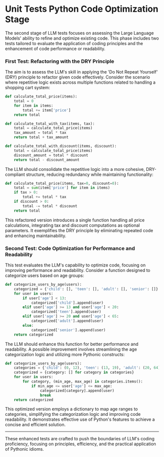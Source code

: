 # Unit Tests Python Code Optimization Stage

The second stage of LLM tests focuses on assessing the Large Language Models' ability to refine and optimize existing code. This phase includes two tests tailored to evaluate the application of coding principles and the enhancement of code performance or readability.

### First Test: Refactoring with the DRY Principle

The aim is to assess the LLM's skill in applying the 'Do Not Repeat Yourself' (DRY) principle to refactor given code effectively. Consider the scenario where repetitive logic exists across multiple functions related to handling a shopping cart system:

```python
def calculate_total_price(items):
    total = 0
    for item in items:
        total += item['price']
    return total

def calculate_total_with_tax(items, tax):
    total = calculate_total_price(items)
    tax_amount = total * tax
    return total + tax_amount

def calculate_total_with_discount(items, discount):
    total = calculate_total_price(items)
    discount_amount = total * discount
    return total - discount_amount
```

The LLM should consolidate the repetitive logic into a more cohesive, DRY-compliant structure, reducing redundancy while maintaining functionality:

```python
def calculate_total_price(items, tax=0, discount=0):
    total = sum(item['price'] for item in items)
    if tax > 0:
        total += total * tax
    if discount > 0:
        total -= total * discount
    return total
```

This refactored version introduces a single function handling all price calculations, integrating tax and discount computations as optional parameters. It exemplifies the DRY principle by eliminating repeated code and enhancing maintainability.

### Second Test: Code Optimization for Performance and Readability

This test evaluates the LLM's capability to optimize code, focusing on improving performance and readability. Consider a function designed to categorize users based on age groups:

```python
def categorize_users_by_age(users):
    categorized = {'child': [], 'teen': [], 'adult': [], 'senior': []}
    for user in users:
        if user['age'] < 13:
            categorized['child'].append(user)
        elif user['age'] >= 13 and user['age'] < 20:
            categorized['teen'].append(user)
        elif user['age'] >= 20 and user['age'] < 65:
            categorized['adult'].append(user)
        else:
            categorized['senior'].append(user)
    return categorized
```

The LLM should enhance this function for better performance and readability. A possible improvement involves streamlining the age categorization logic and utilizing more Pythonic constructs:

```python
def categorize_users_by_age(users):
    categories = {'child': (0, 12), 'teen': (13, 19), 'adult': (20, 64), 'senior': (65, float('inf'))}
    categorized = {category: [] for category in categories}
    for user in users:
        for category, (min_age, max_age) in categories.items():
            if min_age <= user['age'] <= max_age:
                categorized[category].append(user)
                break
    return categorized
```

This optimized version employs a dictionary to map age ranges to categories, simplifying the categorization logic and improving code readability. It demonstrates effective use of Python's features to achieve a concise and efficient solution.

---

These enhanced tests are crafted to push the boundaries of LLM's coding proficiency, focusing on principles, efficiency, and the practical application of Pythonic idioms.